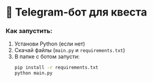 # 🤖 Telegram-бот для квеста  

### **Как запустить:**  
1. Установи Python (если нет)  
2. Скачай файлы (`main.py` и `requirements.txt`)  
3. В папке с ботом запусти:  
   ```bash
   pip install -r requirements.txt
   python main.py
